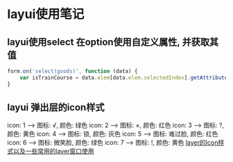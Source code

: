 # layui使用笔记
## layui使用select 在option使用自定义属性, 并获取其值
```javascript
form.on('select(goods)', function (data) {
	var isTrainCourse = data.elem[data.elem.selectedIndex].getAttribute("data-val");
}
```
## layui 弹出层的icon样式
icon: 1		--> 图标: √, 颜色: 绿色
icon: 2		--> 图标: ×, 颜色: 红色
icon: 3		--> 图标: ?, 颜色: 黄色
icon: 4		--> 图标: 锁, 颜色: 灰色
icon: 5		--> 图标: 难过脸, 颜色: 红色
icon: 6		--> 图标: 微笑脸, 颜色: 绿色
icon: 7		--> 图标: !, 颜色: 黄色
[layer的Icon样式以及一些常用的layer窗口使用](https://blog.csdn.net/beauxie/article/details/60959971)
## 